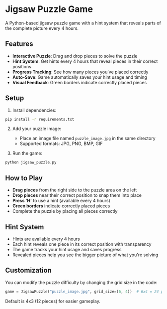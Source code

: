 # Jigsaw Puzzle Game

A Python-based jigsaw puzzle game with a hint system that reveals parts of the complete picture every 4 hours.

## Features

- **Interactive Puzzle**: Drag and drop pieces to solve the puzzle
- **Hint System**: Get hints every 4 hours that reveal pieces in their correct positions
- **Progress Tracking**: See how many pieces you've placed correctly
- **Auto-Save**: Game automatically saves your hint usage and timing
- **Visual Feedback**: Green borders indicate correctly placed pieces

## Setup

1. Install dependencies:
```bash
pip install -r requirements.txt
```

2. Add your puzzle image:
   - Place an image file named `puzzle_image.jpg` in the same directory
   - Supported formats: JPG, PNG, BMP, GIF

3. Run the game:
```bash
python jigsaw_puzzle.py
```

## How to Play

- **Drag pieces** from the right side to the puzzle area on the left
- **Drop pieces** near their correct position to snap them into place
- **Press 'H'** to use a hint (available every 4 hours)
- **Green borders** indicate correctly placed pieces
- Complete the puzzle by placing all pieces correctly

## Hint System

- Hints are available every 4 hours
- Each hint reveals one piece in its correct position with transparency
- The game tracks your hint usage and saves progress
- Revealed pieces help you see the bigger picture of what you're solving

## Customization

You can modify the puzzle difficulty by changing the grid size in the code:
```python
game = JigsawPuzzle("puzzle_image.jpg", grid_size=(6, 4))  # 6x4 = 24 pieces
```

Default is 4x3 (12 pieces) for easier gameplay.